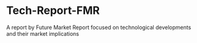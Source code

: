 # Tech-Report-FMR
A report by Future Market Report focused on technological developments and their market implications
